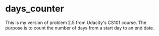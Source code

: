 days_counter
============
This is my version of problem 2.5 from Udacity's CS101 course. The purpose is to count the number of days from a start day to an end date.
